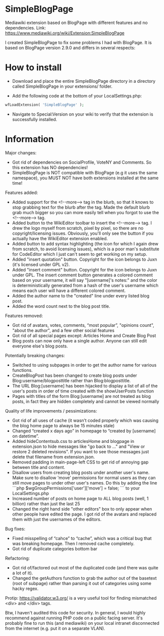 # SimpleBlogPage
Mediawiki extension based on BlogPage with different features and no dependencies. Link: https://www.mediawiki.org/wiki/Extension:SimpleBlogPage

I created SimpleBlogPage to fix some problems I had with BlogPage. It is based on BlogPage version 2.9.0 and differs in several respects:

# How to install

- Download and place the entire SimpleBlogPage directory in a directory called SimpleBlogPage in your extensions/ folder.

- Add the following code at the bottom of your LocalSettings.php:

```php
wfLoadExtension( 'SimpleBlogPage' );
```

- Navigate to Special:Version on your wiki to verify that the extension is successfully installed.

# Information

Major changes:

- Got rid of dependencies on SocialProfile, VoteNY and Comments. So this extension has NO dependencies!
- SimpleBlogPage is NOT compatible with BlogPage (e.g it uses the same namespace), you MUST NOT have both extensions installed at the same time!

Features added:

- Added support for the &#x3C;!--more--&#x3E; tag in the blurb, so that it knows to stop grabbing text for the blurb after the tag. Made the default blurb grab much bigger so you can more easily tell when you forgot to use the &#x3C;!--more--&#x3E; tag.
- Added button to the WikiEditor toolbar to insert the &#x3C;!--more--&#x3E; tag. I drew the logo myself from scratch, pixel by pixel, so there are no copyright/licensing issues. Obviously, you&#x27;ll only see the button if you actually have the WikiEditor extension enabled. 
- Added button to add syntax highlighting (the icon for which I again drew from scratch, to avoid licensing issues), which is a poor man&#x27;s substitute for CodeEditor which I just can&#x27;t seem to get working on my setup. 
- Added "insert quotation" button. Copyright for the icon belongs to Juxn (it's licensed under GPL v2). 
- Added "insert comment" button. Copyright for the icon belongs to Juxn under GPL. The insert comment button generates a colored comment based on your username, it will say "[username]'s notes:" and the color is deterministically generated from a hash of the user's username which means each user will have a different colored comment. 
- Added the author name to the &#x22;created&#x22; line under every listed blog post.
- Added the word count next to the blog post title.

Features removed: 

- Got rid of avatars, votes, comments, &#x201C;most popular&#x201D;, &#x22;opinions count&#x22;, &#x22;about the author&#x22;, and a few other social features 
- Got rid of all special pages except: Articles Home and Create Blog Post
- Blog posts can now only have a single author. Anyone can still edit everyone else&#x27;s blog posts.

Potentially breaking changes:

- Switched to using subpages in order to get the author name for various functions. 
- CreateBlogPost has been changed to create blog posts under Blog:username/blogposttitle rather than Blog:blogposttitle. 
- The URL Blog:[username] has been hijacked to display a list of all of the user&#x27;s posts in order of time created with the showUserPosts function 
- Pages with titles of the form Blog:[username] are not treated as blog posts, in fact they are hidden completely and cannot be viewed normally

Quality of life improvements / pessimizations:

- Got rid of all uses of cache (it wasn&#x2019;t coded properly which was causing the blog home page to always be 15 minutes stale)
- Changed &#x201C;created x days ago&#x201D; in homepage to &#x201C;created by [username] on datetime&#x201D;.
- Added hideContentsub.css to articlesHome and blogpage in extension.json to hide messages like &#x22;go back to ...&#x22; and &#x22;View or restore 2 deleted revisions&#x22;. If you want to see those messages just delete that filename from extension.json.
- Removed padding in main-page-left CSS to get rid of annoying gap between title and content.
- Disallow users from creating blog posts under another user&#x27;s name. Make sure to disallow &#x27;move&#x27; permissions for normal users as they can still move pages to under other user&#x27;s names. Do this by adding the line
&#x60;&#x60;&#x60;php
    $wgGroupPermissions[&#x27;user&#x27;][&#x27;move&#x27;] = false;
&#x60;&#x60;&#x60;
    to your LocalSettings.php
- Increased number of posts on home page to ALL blog posts (well, 1 billion) rather than just the last 25
- Changed the right hand side &#x22;other editors&#x22; box to only appear when other people have edited the page. I got rid of the avatars and replaced them with just the usernames of the editors.

Bug fixes:

- Fixed misspelling of &#x201C;cahce&#x201D; to &#x201C;cache&#x201D;, which was a critical bug that was breaking homepage. Then I removed cache completely. 
- Got rid of duplicate categories bottom bar

Refactoring:

- Got rid of/factored out most of the duplicated code (and there was quite a lot of it). 
- Changed the getAuthors function to grab the author out of the basetext (root of subpage) rather than parsing it out of categories using some hacky regex. 

Protip: https://validator.w3.org/ is a very useful tool for finding mismatched &#x3C;div&#x3E; and &#x3C;/div&#x3E; tags. 

Btw, I haven't audited this code for security. In general, I would highly recommend against running PHP code on a public facing server. It's probably fine to run this (and mediawiki) on your local intranet disconnected from the internet (e.g. put it on a separate VLAN). 
